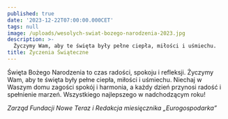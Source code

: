 ```yaml
---
published: true
date: '2023-12-22T07:00:00.000CET'
tags: null
image: /uploads/wesolych-swiat-bozego-narodzenia-2023.jpg
description: >-
  Życzymy Wam, aby te święta były pełne ciepła, miłości i uśmiechu.
title: Życzenia Świąteczne 
---
```


Święta Bożego Narodzenia to czas radości, spokoju i refleksji. Życzymy Wam, aby te święta były pełne ciepła, miłości i uśmiechu. Niechaj w Waszym domu zagości spokój i harmonia, a każdy dzień przynosi radość i spełnienie marzeń. Wszystkiego najlepszego w nadchodzącym roku! 

<em>Zarząd Fundacji Nowe Teraz i Redakcja miesięcznika „Eurogospodarka”</em>


